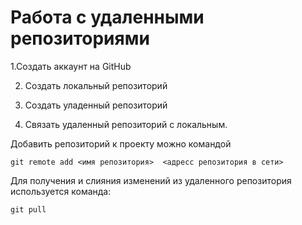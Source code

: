 # Работа с удаленными репозиториями 
1.Создать аккаунт на GitHub

2. Создать локальный репозиторий

3. Создать уладенный репозиторий

4. Связать удаленный репозиторий с локальным.

Добавить репозиторий к проекту можно командой 
```
git remote add <имя репозитория>  <адресс репозитория в сети>
```
Для получения и слияния изменений из удаленного репозитория используется команда: 

```
git pull
```
